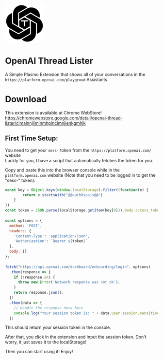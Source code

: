 ![](https://raw.githubusercontent.com/0xM1gu3l/OpenAI-Threads-Lister/master/assets/icon.png)
# OpenAI Thread Lister

A Simple Plasmo Extension that shows all of your conversations in the ```https://platform.openai.com/playgroud``` Assistants.

# Download
This extension is available at Chrome WebStore!  
https://chromewebstore.google.com/detail/openai-thread-lister/cjmalnnjlimlnmhpincimnjienkgmhjk
## First Time Setup:

You need to get your ```sess-``` token from the ```https://platform.openai.com/``` website  
Luckly for you, I have a script that automatically fetches the token for you.

Copy and paste this into the browser console while in the ```platform.openai.com``` website (Note that you need to be logged in to get the "sess-" token):
```js
const key = Object.keys(window.localStorage).filter((function(e) {
        return e.startsWith("@@auth0spajs@@")
    }
))
const token = JSON.parse(localStorage.getItem(key[0])).body.access_token

const options = {
  method: 'POST',
  headers: {
    'Content-Type': 'application/json',
    'Authorization': `Bearer ${token}`
  },
  body: {}
};

fetch("https://api.openai.com/dashboard/onboarding/login", options)
  .then(response => {
    if (!response.ok) {
      throw new Error('Network response was not ok');
    }
    return response.json();
  })
  .then(data => {
    // Handle the response data here
    console.log("Your session token is: " + data.user.session.sensitive_id);
  })
```

This should return your session token in the console.

After that, you click in the extension and input the session token. Don't worry, it just saves it to the localStorage!

Then you can start using it! Enjoy!
